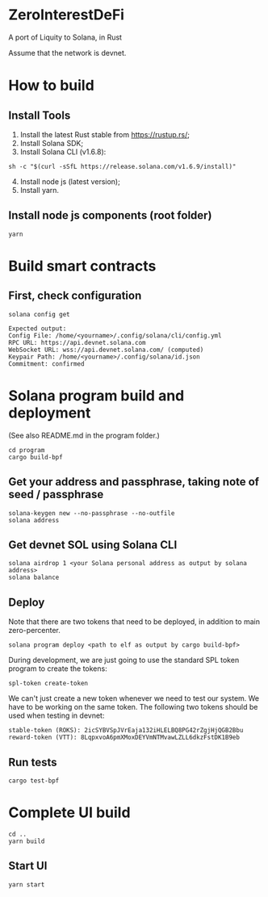 # ZeroInterestDeFi
A port of Liquity to Solana, in Rust

Assume that the network is devnet.
# How to build
## Install Tools
1. Install the latest Rust stable from https://rustup.rs/;
2. Install Solana SDK;
3. Install Solana CLI (v1.6.8):
```
sh -c "$(curl -sSfL https://release.solana.com/v1.6.9/install)"
```

4. Install node js (latest version);
5. Install yarn.

## Install node js components (root folder)
```
yarn
```

# Build smart contracts
## First, check configuration
```
solana config get

Expected output:
Config File: /home/<yourname>/.config/solana/cli/config.yml
RPC URL: https://api.devnet.solana.com
WebSocket URL: wss://api.devnet.solana.com/ (computed)
Keypair Path: /home/<yourname>/.config/solana/id.json
Commitment: confirmed
```
# Solana program build and deployment
(See also README.md in the program folder.)
```
cd program
cargo build-bpf
```

## Get your address and passphrase, taking note of seed / passphrase
```
solana-keygen new --no-passphrase --no-outfile
solana address
```

## Get devnet SOL using Solana CLI
```
solana airdrop 1 <your Solana personal address as output by solana address>
solana balance
```

## Deploy
Note that there are two tokens that need to be deployed, in addition to main zero-percenter.
```
solana program deploy <path to elf as output by cargo build-bpf>
```
During development, we are just going to use the standard SPL token program to create the tokens:
```
spl-token create-token
```
We can't just create a new token whenever we need to test our system. We have to be working on the same token. The following two tokens should be used when testing in devnet:
```
stable-token (ROKS): 2icSYBVSpJVrEaja132iHLELBQ8PG42rZgjHjQGB2Bbu
reward-token (VTT): 8LqpxvoA6pmXMoxDEYVmNTMvawLZLL6dkzFstDK1B9eb
```
## Run tests
```
cargo test-bpf
```

# Complete UI build
```
cd ..
yarn build
```

## Start UI
```
yarn start
```
